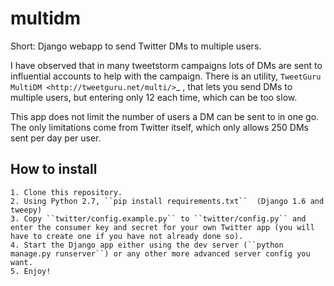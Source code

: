 multidm
=======

Short: Django webapp to send Twitter DMs to multiple users.

I have observed that in many tweetstorm campaigns lots of DMs are sent to influential accounts to help with the campaign. There is an utility, `TweetGuru MultiDM <http://tweetguru.net/multi/>`_
, that lets
you send DMs to multiple users, but entering only 12 each time, which can be too slow.

This app does not limit the number of users a DM can be sent to in one go. The only limitations come from Twitter itself, which only allows 250 DMs sent per day per user.


How to install
----------------

    1. Clone this repository.
    2. Using Python 2.7, ``pip install requirements.txt``  (Django 1.6 and tweepy)
    3. Copy ``twitter/config.example.py`` to ``twitter/config.py`` and enter the consumer key and secret for your own Twitter app (you will have to create one if you have not already done so).
    4. Start the Django app either using the dev server (``python manage.py runserver``) or any other more advanced server config you want.
    5. Enjoy!

